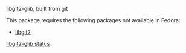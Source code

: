 libgit2-glib, built from git

This package requires the following packages not available in Fedora:

* [libgit2](../libgit2)

[libgit2-glib status](https://copr.fedorainfracloud.org/coprs/dshea/bdcs-haskell-deps/package/libgit2-glib/status_image/last_build.png)
